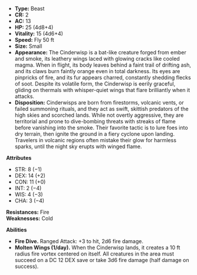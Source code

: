 - **Type:** Beast
- **CR:** 2
- **AC:** 13
- **HP:** 25 (4d8+4)
- **Vitality:** 15 (4d6+4)
- **Speed:** Fly 50 ft
- **Size:** Small
- **Appearance:** The Cinderwisp is a bat-like creature forged from ember and smoke, its leathery wings laced with glowing cracks like cooled magma. When in flight, its body leaves behind a faint trail of drifting ash, and its claws burn faintly orange even in total darkness. Its eyes are pinpricks of fire, and its fur appears charred, constantly shedding flecks of soot. Despite its volatile form, the Cinderwisp is eerily graceful, gliding on thermals with whisper-quiet wings that flare brilliantly when it attacks.
- **Disposition:** Cinderwisps are born from firestorms, volcanic vents, or failed summoning rituals, and they act as swift, skittish predators of the high skies and scorched lands. While not overtly aggressive, they are territorial and prone to dive-bombing threats with streaks of flame before vanishing into the smoke. Their favorite tactic is to lure foes into dry terrain, then ignite the ground in a fiery cyclone upon landing. Travelers in volcanic regions often mistake their glow for harmless sparks, until the night sky erupts with winged flame.

**Attributes**
- STR: 8 (−1)
- DEX: 14 (+2)
- CON: 11 (+0)
- INT: 2 (−4)
- WIS: 4 (−3)
- CHA: 3 (−4)

**Resistances:** Fire  
**Weaknesses:** Cold

**Abilities**
- **Fire Dive.** Ranged Attack: +3 to hit, 2d6 fire damage.
- **Molten Wings (1/day).** When the Cinderwisp lands, it creates a 10 ft radius fire vortex centered on itself. All creatures in the area must succeed on a DC 12 DEX save or take 3d6 fire damage (half damage on success).